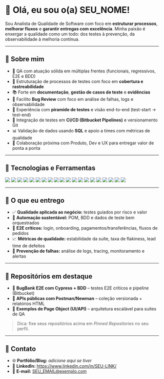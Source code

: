 # 💜 Olá, eu sou o(a) SEU_NOME!

Sou Analista de Qualidade de Software com foco em **estruturar processos**, **melhorar fluxos** e **garantir entregas com excelência**. Minha paixão é enxergar a qualidade como um todo: dos testes à prevenção, da observabilidade à melhoria contínua.

---

## 🧾 Sobre mim
- 🌸 QA com atuação sólida em múltiplas frentes (funcionais, regressivos, E2E e BDD)
- 🧭 Estruturação de processos de testes com foco em **cobertura e rastreabilidade**
- 📚 Forte em **documentação**, **gestão de casos de teste** e **evidências**
- 🐞 Facilito **Bug Review** com foco em análise de falhas, logs e observabilidade
- 🔭 Experiência com **piramide de testes** e visão end-to-end (test-start → test-end)
- 🔌 Integração de testes em **CI/CD (Bitbucket Pipelines)** e versionamento Git
- 📊 Validação de dados usando **SQL** e apoio a times com métricas de qualidade
- 🤝 Colaboração próxima com Produto, Dev e UX para entregar valor de ponta a ponta

---

## 🧰 Tecnologias e Ferramentas

<!-- Testes / QA -->
<img src="https://img.shields.io/badge/Cypress-17202C?style=for-the-badge&logo=cypress&logoColor=white"/>
<img src="https://img.shields.io/badge/Postman-FF6C37?style=for-the-badge&logo=postman&logoColor=white"/>
<img src="https://img.shields.io/badge/Appium-6C4ADC?style=for-the-badge&logo=appium&logoColor=white"/>
<img src="https://img.shields.io/badge/Webdriver.io-3B3B3B?style=for-the-badge&logo=webdriverio&logoColor=white"/>
<img src="https://img.shields.io/badge/JMeter-D22128?style=for-the-badge&logo=apache-jmeter&logoColor=white"/>
<img src="https://img.shields.io/badge/Swagger-85EA2D?style=for-the-badge&logo=swagger&logoColor=black"/>

<!-- Linguagens -->
<img src="https://img.shields.io/badge/Java-ED8B00?style=for-the-badge&logo=openjdk&logoColor=white"/>
<img src="https://img.shields.io/badge/JavaScript-F7DF1E?style=for-the-badge&logo=javascript&logoColor=black"/>
<img src="https://img.shields.io/badge/Python-3776AB?style=for-the-badge&logo=python&logoColor=white"/>
<img src="https://img.shields.io/badge/HTML5-E34F26?style=for-the-badge&logo=html5&logoColor=white"/>
<img src="https://img.shields.io/badge/CSS3-1572B6?style=for-the-badge&logo=css3&logoColor=white"/>

<!-- DevOps / Versionamento -->
<img src="https://img.shields.io/badge/Bitbucket-0052CC?style=for-the-badge&logo=bitbucket&logoColor=white"/>
<img src="https://img.shields.io/badge/Git-F05032?style=for-the-badge&logo=git&logoColor=white"/>
<img src="https://img.shields.io/badge/Docker-2496ED?style=for-the-badge&logo=docker&logoColor=white"/>

<!-- Gestão / Observabilidade -->
<img src="https://img.shields.io/badge/Jira-0052CC?style=for-the-badge&logo=jira&logoColor=white"/>
<img src="https://img.shields.io/badge/Grafana-F46800?style=for-the-badge&logo=grafana&logoColor=white"/>
<img src="https://img.shields.io/badge/Kibana-005571?style=for-the-badge&logo=kibana&logoColor=white"/>

<!-- Banco de dados -->
<img src="https://img.shields.io/badge/SQL-2F74C0?style=for-the-badge&logo=databricks&logoColor=white"/>
<img src="https://img.shields.io/badge/PostgreSQL-4169E1?style=for-the-badge&logo=postgresql&logoColor=white"/>
<img src="https://img.shields.io/badge/MySQL-4479A1?style=for-the-badge&logo=mysql&logoColor=white"/>

---

## 🧩 O que eu entrego
- ✅ **Qualidade aplicada ao negócio:** testes guiados por risco e valor
- 🔁 **Automação sustentável:** POM, BDD e dados de teste bem orquestrados
- 🧪 **E2E críticos:** login, onboarding, pagamentos/transferências, fluxos de pedidos
- 📈 **Métricas de qualidade:** estabilidade da suíte, taxa de flakiness, lead time de defeitos
- 🧯 **Prevenção de falhas:** análise de logs, tracing, monitoramento e alertas

---

## 📌 Repositórios em destaque
- 🔹 **BugBank E2E com Cypress + BDD** – testes E2E críticos e pipeline (Bitbucket)  
- 🔹 **APIs públicas com Postman/Newman** – coleção versionada + relatórios HTML  
- 🔹 **Exemplos de Page Object (UI/API)** – arquitetura escalável para suites de QA  

> Dica: fixe seus repositórios acima em *Pinned Repositories* no seu perfil.

---

## 📮 Contato
- 🌐 **Portfólio/Blog:** _adicione aqui se tiver_
- 💼 **LinkedIn:** https://www.linkedin.com/in/SEU-LINK/
- 📧 **E-mail:** SEU_EMAIL@exemplo.com
